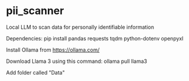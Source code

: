 # pii_scanner
Local LLM to scan data for personally identifiable information

Dependencies: pip install pandas requests tqdm python-dotenv openpyxl

Install Ollama from https://ollama.com/

Download Llama 3 using this command: ollama pull llama3

Add folder called "Data"
